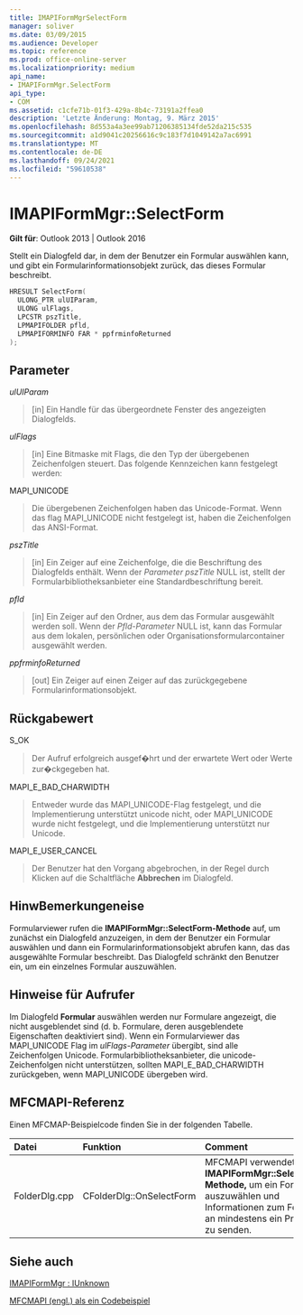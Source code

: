 ```yaml
---
title: IMAPIFormMgrSelectForm
manager: soliver
ms.date: 03/09/2015
ms.audience: Developer
ms.topic: reference
ms.prod: office-online-server
ms.localizationpriority: medium
api_name:
- IMAPIFormMgr.SelectForm
api_type:
- COM
ms.assetid: c1cfe71b-01f3-429a-8b4c-73191a2ffea0
description: 'Letzte Änderung: Montag, 9. März 2015'
ms.openlocfilehash: 8d553a4a3ee99ab71206385134fde52da215c535
ms.sourcegitcommit: a1d9041c20256616c9c183f7d1049142a7ac6991
ms.translationtype: MT
ms.contentlocale: de-DE
ms.lasthandoff: 09/24/2021
ms.locfileid: "59610538"
---
```

# <a name="imapiformmgrselectform"></a>IMAPIFormMgr::SelectForm

  
  
**Gilt für**: Outlook 2013 | Outlook 2016 
  
Stellt ein Dialogfeld dar, in dem der Benutzer ein Formular auswählen kann, und gibt ein Formularinformationsobjekt zurück, das dieses Formular beschreibt.
  
```cpp
HRESULT SelectForm(
  ULONG_PTR ulUIParam,
  ULONG ulFlags,
  LPCSTR pszTitle,
  LPMAPIFOLDER pfld,
  LPMAPIFORMINFO FAR * ppfrminfoReturned
);
```

## <a name="parameters"></a>Parameter

 _ulUIParam_
  
> [in] Ein Handle für das übergeordnete Fenster des angezeigten Dialogfelds. 
    
 _ulFlags_
  
> [in] Eine Bitmaske mit Flags, die den Typ der übergebenen Zeichenfolgen steuert. Das folgende Kennzeichen kann festgelegt werden:
    
MAPI_UNICODE 
  
> Die übergebenen Zeichenfolgen haben das Unicode-Format. Wenn das flag MAPI_UNICODE nicht festgelegt ist, haben die Zeichenfolgen das ANSI-Format.
    
 _pszTitle_
  
> [in] Ein Zeiger auf eine Zeichenfolge, die die Beschriftung des Dialogfelds enthält. Wenn der  _Parameter pszTitle_ NULL ist, stellt der Formularbibliotheksanbieter eine Standardbeschriftung bereit. 
    
 _pfld_
  
> [in] Ein Zeiger auf den Ordner, aus dem das Formular ausgewählt werden soll. Wenn der  _Pfld-Parameter_ NULL ist, kann das Formular aus dem lokalen, persönlichen oder Organisationsformularcontainer ausgewählt werden. 
    
 _ppfrminfoReturned_
  
> [out] Ein Zeiger auf einen Zeiger auf das zurückgegebene Formularinformationsobjekt.
    
## <a name="return-value"></a>Rückgabewert

S_OK 
  
> Der Aufruf erfolgreich ausgef�hrt und der erwartete Wert oder Werte zur�ckgegeben hat.
    
MAPI_E_BAD_CHARWIDTH 
  
> Entweder wurde das MAPI_UNICODE-Flag festgelegt, und die Implementierung unterstützt unicode nicht, oder MAPI_UNICODE wurde nicht festgelegt, und die Implementierung unterstützt nur Unicode.
    
MAPI_E_USER_CANCEL 
  
> Der Benutzer hat den Vorgang abgebrochen, in der Regel durch Klicken auf die Schaltfläche **Abbrechen** im Dialogfeld. 
    
## <a name="remarks"></a>HinwBemerkungeneise

Formularviewer rufen die **IMAPIFormMgr::SelectForm-Methode** auf, um zunächst ein Dialogfeld anzuzeigen, in dem der Benutzer ein Formular auswählen und dann ein Formularinformationsobjekt abrufen kann, das das ausgewählte Formular beschreibt. Das Dialogfeld schränkt den Benutzer ein, um ein einzelnes Formular auszuwählen. 
  
## <a name="notes-to-callers"></a>Hinweise für Aufrufer

Im Dialogfeld **Formular** auswählen werden nur Formulare angezeigt, die nicht ausgeblendet sind (d. b. Formulare, deren ausgeblendete Eigenschaften deaktiviert sind). Wenn ein Formularviewer das MAPI_UNICODE Flag im  _ulFlags-Parameter_ übergibt, sind alle Zeichenfolgen Unicode. Formularbibliotheksanbieter, die unicode-Zeichenfolgen nicht unterstützen, sollten MAPI_E_BAD_CHARWIDTH zurückgeben, wenn MAPI_UNICODE übergeben wird. 
  
## <a name="mfcmapi-reference"></a>MFCMAPI-Referenz

Einen MFCMAP-Beispielcode finden Sie in der folgenden Tabelle.
  
|**Datei**|**Funktion**|**Comment**|
|:-----|:-----|:-----|
|FolderDlg.cpp  <br/> |CFolderDlg::OnSelectForm  <br/> |MFCMAPI verwendet die **IMAPIFormMgr::SelectForm-Methode,** um ein Formular auszuwählen und Informationen zum Formular an mindestens ein Protokoll zu senden.  <br/> |
   
## <a name="see-also"></a>Siehe auch



[IMAPIFormMgr : IUnknown](imapiformmgriunknown.md)


[MFCMAPI (engl.) als ein Codebeispiel](mfcmapi-as-a-code-sample.md)

